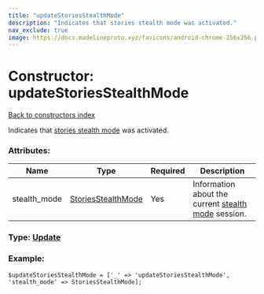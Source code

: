 ```yaml
---
title: "updateStoriesStealthMode"
description: "Indicates that stories stealth mode was activated."
nav_exclude: true
image: https://docs.madelineproto.xyz/favicons/android-chrome-256x256.png
---
```

# Constructor: updateStoriesStealthMode  
[Back to constructors index](/API_docs/constructors/index.html)



Indicates that [stories stealth mode](https://core.telegram.org/api/stories#stealth-mode) was activated.

### Attributes:

| Name     |    Type       | Required | Description |
|----------|---------------|----------|-------------|
|stealth\_mode|[StoriesStealthMode](/API_docs/types/StoriesStealthMode.html) | Yes|Information about the current [stealth mode](https://core.telegram.org/api/stories#stealth-mode) session.|



### Type: [Update](/API_docs/types/Update.html)


### Example:

```
$updateStoriesStealthMode = ['_' => 'updateStoriesStealthMode', 'stealth_mode' => StoriesStealthMode];
```  
